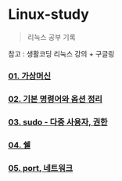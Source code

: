 # Linux-study
> 리눅스 공부 기록

참고 : 생활코딩 리눅스 강의 + 구글링

### [01. 가상머신](https://github.com/hotpineapple/Linux-study/virtualmachine.md)

### [02. 기본 명령어와 옵션 정리](https://github.com/hotpineapple/Linux-study/basics.md)

### [03. sudo - 다중 사용자, 권한](https://github.com/hotpineapple/Linux-study/sudo.md)

### [04. 쉘](https://github.com/hotpineapple/Linux-study/shell.md)

### [05. port, 네트워크](https://github.com/hotpineapple/Linux-study/port.md)
